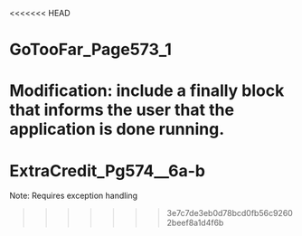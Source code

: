 <<<<<<< HEAD
# GoTooFar_Page573_1
Modification: include a finally block that informs the user that the application is done running. 
=======
# ExtraCredit_Pg574__6a-b
Note: Requires exception handling 
>>>>>>> 3e7c7de3eb0d78bcd0fb56c92602beef8a1d4f6b
